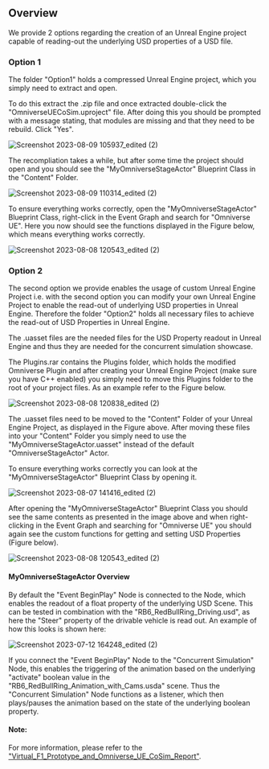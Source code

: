 <h2>Overview</h2>
We provide 2 options regarding the creation of an Unreal Engine project capable of reading-out the underlying USD properties of a USD file.  

<h3>Option 1</h3>
The folder "Option1" holds a compressed Unreal Engine project, which you simply need to extract and open. 

To do this extract the .zip file and once extracted double-click the "OmniverseUECoSim.uproject" file. After doing this you should be prompted with a message stating, that modules are missing and that they need to be rebuild. Click "Yes".

![Screenshot 2023-08-09 105937_edited (2)](https://github.com/itsthestranger/omni-virtual-f1-prototype/assets/11008552/732f356d-137d-4ffd-bdd0-bb46d54be794)

The recompliation takes a while, but after some time the project should open and you should see the "MyOmniverseStageActor" Blueprint Class in the "Content" Folder.

![Screenshot 2023-08-09 110314_edited (2)](https://github.com/itsthestranger/omni-virtual-f1-prototype/assets/11008552/68cd0b73-3778-4cf4-9090-f801c95fccf0)

To ensure everything works correctly, open the "MyOmniverseStageActor" Blueprint Class, right-click in the Event Graph and search for "Omniverse UE". Here you now should see the functions displayed in the Figure below, which means everything works correctly.

![Screenshot 2023-08-08 120543_edited (2)](https://github.com/itsthestranger/omni-virtual-f1-prototype/assets/11008552/2f0bfcce-da4f-42f1-8757-bbb5283f5bec)


<h3>Option 2</h3>
The second option we provide enables the usage of custom Unreal Engine Project i.e. with the second option you can modify your own Unreal Engine Project to enable the read-out of underlying USD properties in Unreal Engine. Therefore the folder "Option2" holds all necessary files to achieve the read-out of USD Properties in Unreal Engine. 

The .uasset files are the needed files for the USD Property readout in Unreal Engine and thus they are needed for the concurrent simulation showcase.

The Plugins.rar contains the Plugins folder, which holds the modified Omniverse Plugin and after creating your Unreal Engine Project (make sure you have C++ enabled) you simply need to move this Plugins folder to the root of your project files. As an example refer to the Figure below.

![Screenshot 2023-08-08 120838_edited (2)](https://github.com/itsthestranger/omni-virtual-f1-prototype/assets/11008552/f8d11a27-3bea-4946-8ec5-8a8b855de830)


The .uasset files need to be moved to the "Content" Folder of your Unreal Engine Project, as displayed in the Figure above. After moving these files into your "Content" Folder you simply need to use the "MyOmniverseStageActor.uasset" instead of the default "OmniverseStageActor" Actor. 

To ensure everything works correctly you can look at the "MyOmniverseStageActor" Blueprint Class by opening it.


![Screenshot 2023-08-07 141416_edited (2)](https://github.com/itsthestranger/omni-virtual-f1-prototype/assets/11008552/f376132a-f631-4a59-bb51-326b3fbe6209)

After opening the "MyOmniverseStageActor" Blueprint Class you should see the same contents as presented in the image above and when right-clicking in the Event Graph and searching for "Omniverse UE" you should again see the custom functions for getting and setting USD Properties (Figure below).

![Screenshot 2023-08-08 120543_edited (2)](https://github.com/itsthestranger/omni-virtual-f1-prototype/assets/11008552/2f0bfcce-da4f-42f1-8757-bbb5283f5bec)


<h4>MyOmniverseStageActor Overview</h4>

By default the "Event BeginPlay" Node is connected to the Node, which enables the readout of a float property of the underlying USD Scene. This can be tested in combination with the "RB6_RedBullRing_Driving.usd", as here the "Steer" property of the drivable vehicle is read out. An example of how this looks is shown here:

![Screenshot 2023-07-12 164248_edited (2)](https://github.com/itsthestranger/omni-virtual-f1-prototype/assets/11008552/f031b720-1ae6-404a-9be1-23a6d8f56910)


If you connect the "Event BeginPlay" Node to the "Concurrent Simulation" Node, this enables the triggering of the animation based on the underlying "activate" boolean value in the "RB6_RedBullRing_Animation_with_Cams.usda" scene. Thus the "Concurrent Simulation" Node functions as a listener, which then plays/pauses the animation based on the state of the underlying boolean property.


<h4>Note:</h4>
For more information, please refer to the <a href="https://github.com/itsthestranger/omni-virtual-f1-prototype/blob/main/Virtual_F1_Prototype_and_Omniverse_UE_CoSim_Report.pdf">"Virtual_F1_Prototype_and_Omniverse_UE_CoSim_Report"</a>.

